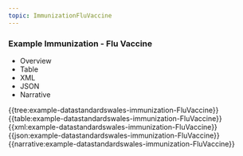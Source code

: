 ```yaml
---
topic: ImmunizationFluVaccine
---
```



### Example Immunization - Flu Vaccine

<div class="tab-wrap">
  <ul class="tab-head">
    <li class="tablink" onclick="openCity(this,'tabtree')" data-target="tabtree">
      Overview
    </li>
    <li class="tablink" onclick="openCity(this,'tabtable')" data-target="tabtable">
      Table
    </li>
    <li class="tablink tab-active" onclick="openCity(this,'tabxml')" data-target="tabxml">
      XML
    </li>    
    <li class="tablink" onclick="openCity(this,'tabjson')" data-target="tabjson">
      JSON
    </li>    
    <li class="tablink" onclick="openCity(this,'tabnarrative')" data-target="tabnarrative">
      Narrative
    </li>
  </ul>
  <div class="tab-main">
    <div id="tabtree" class="tabcontent">
      {{tree:example-datastandardswales-immunization-FluVaccine}}
    </div>
    <div id="tabtable" class="tabcontent">
      {{table:example-datastandardswales-immunization-FluVaccine}}
    </div>       
    <div id="tabxml" class="tabcontent active">      
      {{xml:example-datastandardswales-immunization-FluVaccine}}
    </div>
    <div id="tabjson" class="tabcontent">
      {{json:example-datastandardswales-immunization-FluVaccine}}
    </div>       
    <div id="tabnarrative" class="tabcontent">
      {{narrative:example-datastandardswales-immunization-FluVaccine}}
    </div>  
  </div>
</div>